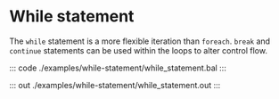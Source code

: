 # While statement

The `while` statement is a more flexible iteration than `foreach`. `break` and `continue` statements
can be used within the loops to alter control flow.


::: code ./examples/while-statement/while_statement.bal :::

::: out ./examples/while-statement/while_statement.out :::